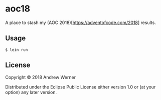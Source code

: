# aoc18

A place to stash my (AOC 2018)[https://adventofcode.com/2018] results.

## Usage

```
$ lein run
```

## License

Copyright © 2018 Andrew Werner

Distributed under the Eclipse Public License either version 1.0 or (at
your option) any later version.
